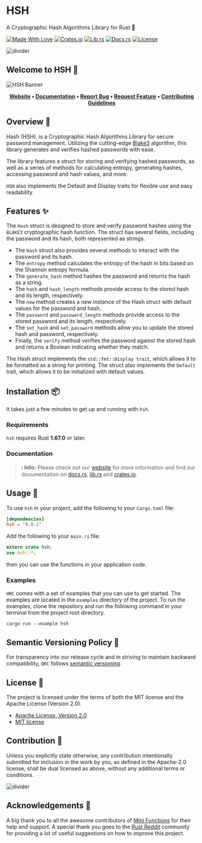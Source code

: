 # HSH

A Cryptographic Hash Algorithms Library for Rust 🦀

[![Made With Love][made-with-rust]][6]
[![Crates.io][crates-badge]][8]
[![Lib.rs][libs-badge]][10]
[![Docs.rs][docs-badge]][9]
[![License][license-badge]][2]

![divider][divider]

## Welcome to HSH 👋

![HSH Banner][banner]

<!-- markdownlint-disable MD033 -->
<center>

**[Website][0]
• [Documentation][9]
• [Report Bug][3]
• [Request Feature][3]
• [Contributing Guidelines][4]**

</center>

<!-- markdownlint-enable MD033 -->

## Overview 📖

Hash (HSH), is a Cryptographic Hash Algorithms Library for secure
password management. Utilizing the cutting-edge [Blake3][11] algorithm,
this library generates and verifies hashed passwords with ease.

The library features a struct for storing and verifying hashed
passwords, as well as a series of methods for calculating entropy,
generating hashes, accessing password and hash values, and more.

`HSH` also implements the Default and Display traits for flexible use
and easy readability.

## Features ✨

The `Hash` struct is designed to store and verify password hashes using
the `BLAKE3` cryptographic hash function. The struct has several fields,
including the password and its hash, both represented as strings.

- The `Hash` struct also provides several methods to interact with the
password and its hash.
- The `entropy` method calculates the entropy of the hash in bits based
on the Shannon entropy formula.
- The `generate_hash` method hashes the password and returns the hash
as a string.
- The `hash` and `hash_length` methods provide access to the stored hash
and its length, respectively.
- The `new` method creates a new instance of the Hash struct with
default values for the password and hash.
- The `password` and `password_length` methods provide access to the
stored password and its length, respectively.
- The `set_hash` and `set_password` methods allow you to update the
stored hash and password, respectively.
- Finally, the `verify` method verifies the password against the stored
hash and returns a Boolean indicating whether they match.

The Hash struct implements the `std::fmt::Display trait`, which allows
it to be formatted as a string for printing. The struct also implements
the `Default` trait, which allows it to be initialized with default
values.

## Installation 📦

It takes just a few minutes to get up and running with `hsh`.

### Requirements

`hsh` requires Rust **1.67.0** or later.

### Documentation

> ℹ️ **Info:** Please check out our [website][0] for more information
and find our documentation on [docs.rs][9], [lib.rs][10] and
[crates.io][8].

## Usage 📖

To use `hsh` in your project, add the following to your
`Cargo.toml` file:

```toml
[dependencies]
hsh = "0.0.1"
```

Add the following to your `main.rs` file:

```rust
extern crate hsh;
use hsh::*;
```

then you can use the functions in your application code.

### Examples

`HRC` comes with a set of examples that you can use to get started. The
examples are located in the `examples` directory of the project. To run
the examples, clone the repository and run the following command in your
terminal from the project root directory.

```shell
cargo run --example hsh
```

## Semantic Versioning Policy 🚥

For transparency into our release cycle and in striving to maintain
backward compatibility, `QRC` follows [semantic versioning][7].

## License 📝

The project is licensed under the terms of both the MIT license and the
Apache License (Version 2.0).

- [Apache License, Version 2.0][1]
- [MIT license][2]

## Contribution 🤝

Unless you explicitly state otherwise, any contribution intentionally
submitted for inclusion in the work by you, as defined in the Apache-2.0
license, shall be dual licensed as above, without any additional terms
or conditions.

![divider][divider]

## Acknowledgements 💙

A big thank you to all the awesome contributors of [Mini Functions][6]
for their help and support. A special thank you goes to the
[Rust Reddit](https://www.reddit.com/r/rust/) community for providing a
lot of useful suggestions on how to improve this project.

[0]: https://minifunctions.com
[1]: http://www.apache.org/licenses/LICENSE-2.0
[2]: http://opensource.org/licenses/MIT
[3]: https://github.com/sebastienrousseau/mini-functions/issues
[4]: https://raw.githubusercontent.com/sebastienrousseau/mini-functions/main/.github/CONTRIBUTING.md
[6]: https://github.com/sebastienrousseau/mini-functions/graphs/contributors
[7]: http://semver.org/
[8]: https://crates.io/crates/hsh
[9]: https://docs.rs/hsh
[10]: https://lib.rs/crates/hsh
[11]: https://github.com/BLAKE3-team/BLAKE3

[banner]: https://raw.githubusercontent.com/sebastienrousseau/vault/main/assets/mini-functions/banners/banner-hsh-1597x377.svg "HSH Banner"
[crates-badge]: https://img.shields.io/crates/v/hsh.svg?style=for-the-badge 'Crates.io'
[divider]: https://raw.githubusercontent.com/sebastienrousseau/vault/main/assets/elements/divider.svg "divider"
[docs-badge]: https://img.shields.io/docsrs/hsh.svg?style=for-the-badge 'Docs.rs'
[libs-badge]: https://img.shields.io/badge/lib.rs-v0.0.1-orange.svg?style=for-the-badge 'Lib.rs'
[license-badge]: https://img.shields.io/crates/l/hsh.svg?style=for-the-badge 'License'
[made-with-rust]: https://img.shields.io/badge/Made%20with-Rust-c0282d.svg?style=for-the-badge&color=f04041 'Made With Rust'
